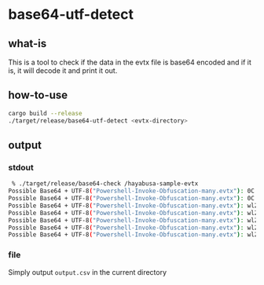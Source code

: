 # base64-utf-detect
## what-is
This is a tool to check if the data in the evtx file is base64 encoded and if it is, it will decode it and print it out.

## how-to-use
```bash
cargo build --release
./target/release/base64-utf-detect <evtx-directory>
```

## output
### stdout
```bash
 % ./target/release/base64-check /hayabusa-sample-evtx
Possible Base64 + UTF-8("Powershell-Invoke-Obfuscation-many.evtx"): 0C S
Possible Base64 + UTF-8("Powershell-Invoke-Obfuscation-many.evtx"): 0C S
Possible Base64 + UTF-8("Powershell-Invoke-Obfuscation-many.evtx"): wlZ+a
Possible Base64 + UTF-8("Powershell-Invoke-Obfuscation-many.evtx"): wlZ+a
Possible Base64 + UTF-8("Powershell-Invoke-Obfuscation-many.evtx"): wlZ+a
Possible Base64 + UTF-8("Powershell-Invoke-Obfuscation-many.evtx"): wlZ+a
Possible Base64 + UTF-8("Powershell-Invoke-Obfuscation-many.evtx"): wlZ+a
```

### file
Simply output `output.csv` in the current directory
